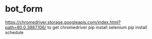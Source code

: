 # bot_form
https://chromedriver.storage.googleapis.com/index.html?path=80.0.3987.106/ to get chromedriver
pip install selenium
pip install schedule
